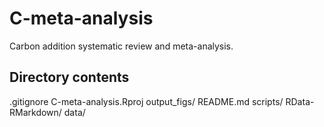 # C-meta-analysis
Carbon addition systematic review and meta-analysis.

## Directory contents
.gitignore
C-meta-analysis.Rproj
output_figs/
README.md
scripts/
RData-RMarkdown/
data/
